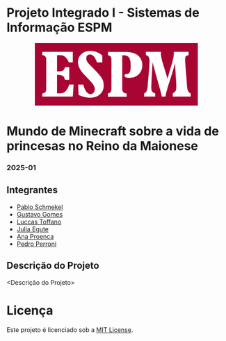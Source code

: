 # Projeto Integrado I - Sistemas de Informação ESPM

<p align="center">
    <a href="https://www.espm.br/cursos-de-graduacao/sistemas-de-informacao/"><img src="https://raw.githubusercontent.com/tech-espm/misc-template/main/logo.png" alt="Sistemas de Informação ESPM" style="width: 375px;"/></a>
</p>

# Mundo de Minecraft sobre a vida de princesas no Reino da Maionese

### 2025-01

## Integrantes
- [Pablo Schmekel](https://github.com/Dregoncry)
- [Gustavo Gomes](https://github.com/GustavoG0m3s)
- [Luccas Toffano](https://github.com/toffan0)
- [Julia Egute](https://github.com/juliaegute)
- [Ana Proenca](https://github.com/anaproenca02)
- [Pedro Perroni](https://github.com/PedroPerroni)

## Descrição do Projeto

<Descrição do Projeto>

# Licença

Este projeto é licenciado sob a [MIT License](https://github.com/tech-espm/inter-1sem-2025-reino-maionese/blob/main/LICENSE).
